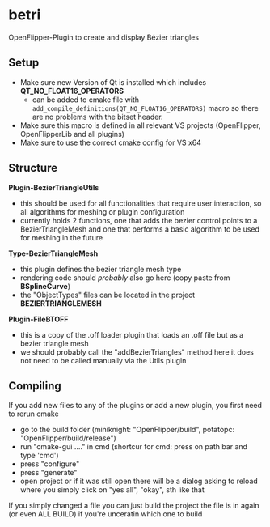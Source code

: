 # betri
OpenFlipper-Plugin to create and display Bézier triangles

## Setup

- Make sure new Version of Qt is installed which includes **QT_NO_FLOAT16_OPERATORS**
    - can be added to cmake file with `add_compile_definitions(QT_NO_FLOAT16_OPERATORS)`
macro so there are no problems with the bitset header.
- Make sure this macro is defined in all relevant VS projects (OpenFlipper, OpenFlipperLib and all plugins)
- Make sure to use the correct cmake config for VS x64

## Structure

**Plugin-BezierTriangleUtils**
- this should be used for all functionalities that require user interaction, so all algorithms
for meshing or plugin configuration
- currently holds 2 functions, one that adds the bezier control points to a BezierTriangleMesh and
one that performs a basic algorithm to be used for meshing in the future

**Type-BezierTriangleMesh**
- this plugin defines the bezier triangle mesh type
- rendering code should *probably* also go here (copy paste from **BSplineCurve**)
- the "ObjectTypes" files can be located in the project **BEZIERTRIANGLEMESH**

**Plugin-FileBTOFF**
- this is a copy of the .off loader plugin that loads an .off file but as a bezier triangle mesh
- we should probably call the "addBezierTriangles" method here it does not need to be called manually
via the Utils plugin

## Compiling

If you add new files to any of the plugins or add a new plugin, you first need to rerun cmake
- go to the build folder (miniknight: "OpenFlipper/build", potatopc: "OpenFlipper/build/release")
- run "cmake-gui ..\.." in cmd (shortcur for cmd: press on path bar and type 'cmd')
- press "configure"
- press "generate"
- open project or if it was still open there will be a dialog asking to reload where you simply
click on "yes all", "okay", sth like that

If you simply changed a file you can just build the project the file is in again (or even ALL BUILD)
if you're unceratin which one to build

